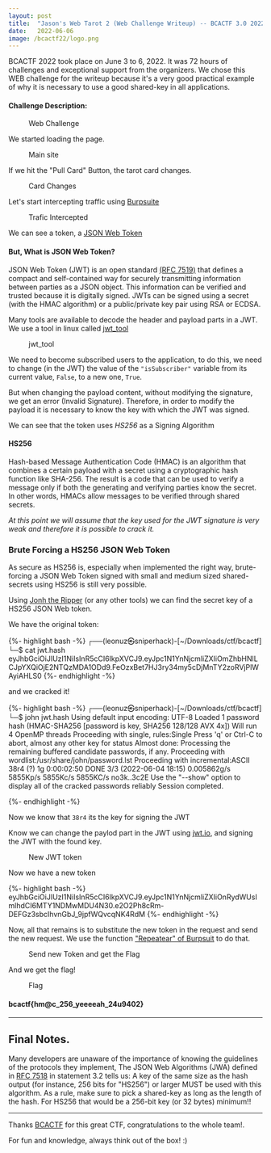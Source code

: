 ```yaml
---
layout: post
title:  "Jason's Web Tarot 2 (Web Challenge Writeup) -- BCACTF 3.0 2022"
date:   2022-06-06
image: /bcactf22/logo.png
---
```

<p class="intro"><span class="dropcap">B</span>CACTF 2022 took place on June 3 to 6, 2022. It was 72 hours of challenges and exceptional support from the organizers.  
We chose this WEB challenge for the writeup because it's a very good practical example of why it is necessary to use a good shared-key in all applications.</p>


#### Challenge Description: 

<figure>
        <img src="/assets/img/bcactf22/chall.png" alt="" />
        <figcaption>Web Challenge</figcaption>
</figure>

We started loading the page.  

<figure>
        <img src="/assets/img/bcactf22/web1.png" alt="" />
        <figcaption>Main site</figcaption>
</figure>

If we hit the "Pull Card" Button, the tarot card changes.

<figure>
        <img src="/assets/img/bcactf22/web2.png" alt="" />
        <figcaption>Card Changes</figcaption>
</figure>

Let's start intercepting traffic using [Burpsuite](https://portswigger.net/burp)  

<figure>
        <img src="/assets/img/bcactf22/Burp-captura_token.png" alt="" />
        <figcaption>Trafic Intercepted</figcaption>
</figure>

We can see a token, a [JSON Web Token](https://jwt.io/introduction)  

#### But, What is JSON Web Token?  
JSON Web Token (JWT) is an open standard [(RFC 7519)](https://datatracker.ietf.org/doc/html/rfc7519) that defines a compact and self-contained way for securely transmitting information between parties as a JSON object. This information can be verified and trusted because it is digitally signed. JWTs can be signed using a secret (with the HMAC algorithm) or a public/private key pair using RSA or ECDSA.

Many tools are available to decode the header and payload parts in a JWT. We use a tool in linux called [jwt_tool](https://github.com/ticarpi/jwt_tool)


<figure>
        <img src="/assets/img/bcactf22/jwt_tool.png" alt="" />
        <figcaption>jwt_tool</figcaption>
</figure>

We need to become subscribed users to the application, to do this, we need to change (in the JWT) the value of the `"isSubscriber"` variable from its current value, `False`, to a new one, `True`. 

But when changing the payload content, without modifying the signature, we get an error (Invalid Signature). Therefore, in order to modify the payload it is necessary to know the key with which the JWT was signed.

We can see that the token uses *HS256* as a Signing Algorithm
 
#### HS256  
Hash-based Message Authentication Code (HMAC) is an algorithm that combines a certain payload with a secret using a cryptographic hash function like SHA-256. The result is a code that can be used to verify a message only if both the generating and verifying parties know the secret. In other words, HMACs allow messages to be verified through shared secrets.

*At this point we will assume that the key used for the JWT signature is very weak and therefore it is possible to crack it.*

### Brute Forcing a HS256 JSON Web Token
As secure as HS256 is, especially when implemented the right way, brute-forcing a JSON Web Token signed with small and medium sized shared-secrets using HS256 is still very possible.

Using [Jonh the Ripper](https://www.openwall.com/john/) (or any other tools) we can find the secret key of a HS256 JSON Web token.

We have the original token:

{%- highlight bash -%}
┌──(leonuz㉿sniperhack)-[~/Downloads/ctf/bcactf]
└─$ cat jwt.hash
eyJhbGciOiJIUzI1NiIsInR5cCI6IkpXVCJ9.eyJpc1N1YnNjcmliZXIiOmZhbHNlLCJpYXQiOjE2NTQzMDA1ODd9.FeOzxBet7HJ3ry34my5cDjMnTY2zoRVjPlWAyiAHLS0
{%- endhighlight -%}

and we cracked it!

{%- highlight bash -%}
┌──(leonuz㉿sniperhack)-[~/Downloads/ctf/bcactf]
└─$ john jwt.hash
Using default input encoding: UTF-8
Loaded 1 password hash (HMAC-SHA256 [password is key, SHA256 128/128 AVX 4x])
Will run 4 OpenMP threads
Proceeding with single, rules:Single
Press 'q' or Ctrl-C to abort, almost any other key for status
Almost done: Processing the remaining buffered candidate passwords, if any.
Proceeding with wordlist:/usr/share/john/password.lst
Proceeding with incremental:ASCII
38r4             (?)
1g 0:00:02:50 DONE 3/3 (2022-06-04 18:15) 0.005862g/s 5855Kp/s 5855Kc/s 5855KC/s no3k..3c2E
Use the "--show" option to display all of the cracked passwords reliably
Session completed.

{%- endhighlight -%}

Now we know that `38r4` its the key for signing the JWT

Know we can change the paylod part in the JWT using [jwt.io](https://jwt.io), and signing the JWT with the found key.  


<figure>
        <img src="/assets/img/bcactf22/jwt-io.png" alt="" />
        <figcaption>New JWT token</figcaption>
</figure>


Now we have a new token

{%- highlight bash -%}
eyJhbGciOiJIUzI1NiIsInR5cCI6IkpXVCJ9.eyJpc1N1YnNjcmliZXIiOnRydWUsImlhdCI6MTY1NDMwMDU4N30.e2O2Ph8cRm-DEFGz3sbcIhvnGbJ_9jpfWQvcqNK4RdM
{%- endhighlight -%}

Now, all that remains is to substitute the new token in the request and send the new request. 
We use the function ["Repeatear" of Burpsuit](https://portswigger.net/burp/documentation/desktop/tools/repeater/using) to do that.

<figure>
        <img src="/assets/img/bcactf22/Burp-new.png" alt="" />
        <figcaption>Send new Token and get the Flag</figcaption>
</figure>


And we get the flag!  

<figure>
        <img src="/assets/img/bcactf22/flag.png" alt="" />
        <figcaption>Flag</figcaption>
</figure>


#### bcactf{hm@c_256_yeeeeah_24u9402}

- - -
## Final Notes.  

Many developers are unaware of the importance of knowing the guidelines of the protocols they implement, The JSON Web Algorithms (JWA) defined in [RFC 7518](https://datatracker.ietf.org/doc/html/rfc7518) in statement 3.2 tells us: A key of the same size as the hash output (for instance, 256 bits for "HS256") or larger MUST be used with this algorithm. 
As a rule, make sure to pick a shared-key as long as the length of the hash. 
For HS256 that would be a 256-bit key (or 32 bytes) minimum!!


- - -
Thanks [BCACTF](https://www.bcactf.com/) for this great CTF, congratulations to the whole team!.  

For fun and knowledge, always think out of the box! :)

<figure>
        <img src="/assets/img/bcactf22/cert.png" alt="" />
</figure>
